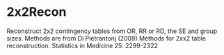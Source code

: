# 2x2Recon
Reconstruct 2x2 contingency tables from OR, RR or RD, the SE and group sizes. 
Methods are from Di Pietrantonj (2009) Methods for 2xx2 table reconstruction. Statistics in Medicine 25: 2299-2322 
